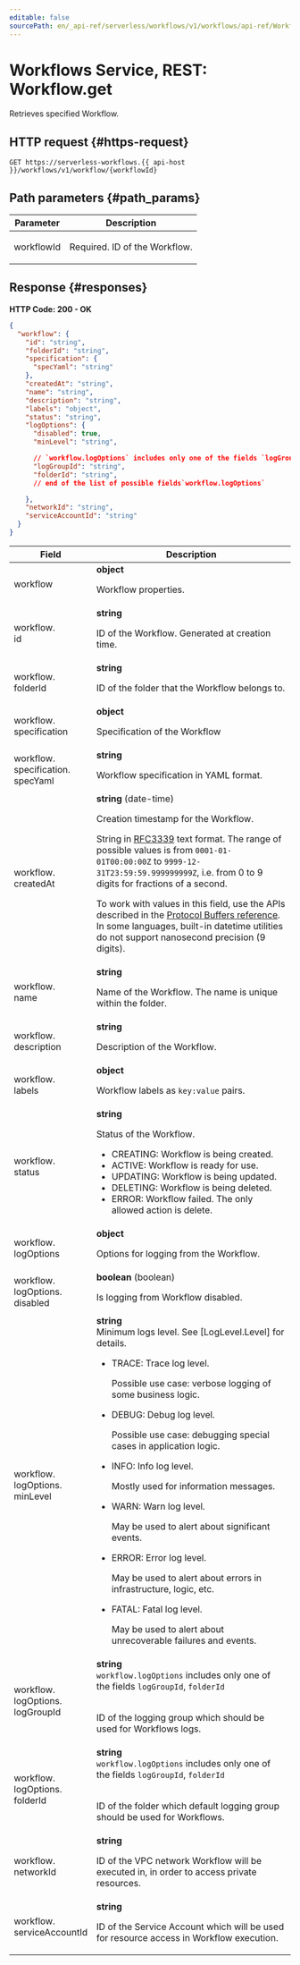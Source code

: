 ```yaml
---
editable: false
sourcePath: en/_api-ref/serverless/workflows/v1/workflows/api-ref/Workflow/get.md
---
```


# Workflows Service, REST: Workflow.get
Retrieves specified Workflow.
 

 
## HTTP request {#https-request}
```
GET https://serverless-workflows.{{ api-host }}/workflows/v1/workflow/{workflowId}
```
 
## Path parameters {#path_params}
 
Parameter | Description
--- | ---
workflowId | <p>Required. ID of the Workflow.</p> 
 
## Response {#responses}
**HTTP Code: 200 - OK**

```json 
{
  "workflow": {
    "id": "string",
    "folderId": "string",
    "specification": {
      "specYaml": "string"
    },
    "createdAt": "string",
    "name": "string",
    "description": "string",
    "labels": "object",
    "status": "string",
    "logOptions": {
      "disabled": true,
      "minLevel": "string",

      // `workflow.logOptions` includes only one of the fields `logGroupId`, `folderId`
      "logGroupId": "string",
      "folderId": "string",
      // end of the list of possible fields`workflow.logOptions`

    },
    "networkId": "string",
    "serviceAccountId": "string"
  }
}
```

 
Field | Description
--- | ---
workflow | **object**<br><p>Workflow properties.</p> 
workflow.<br>id | **string**<br><p>ID of the Workflow. Generated at creation time.</p> 
workflow.<br>folderId | **string**<br><p>ID of the folder that the Workflow belongs to.</p> 
workflow.<br>specification | **object**<br><p>Specification of the Workflow</p> 
workflow.<br>specification.<br>specYaml | **string**<br><p>Workflow specification in YAML format.</p> 
workflow.<br>createdAt | **string** (date-time)<br><p>Creation timestamp for the Workflow.</p> <p>String in <a href="https://www.ietf.org/rfc/rfc3339.txt">RFC3339</a> text format. The range of possible values is from ``0001-01-01T00:00:00Z`` to ``9999-12-31T23:59:59.999999999Z``, i.e. from 0 to 9 digits for fractions of a second.</p> <p>To work with values in this field, use the APIs described in the <a href="https://developers.google.com/protocol-buffers/docs/reference/overview">Protocol Buffers reference</a>. In some languages, built-in datetime utilities do not support nanosecond precision (9 digits).</p> 
workflow.<br>name | **string**<br><p>Name of the Workflow. The name is unique within the folder.</p> 
workflow.<br>description | **string**<br><p>Description of the Workflow.</p> 
workflow.<br>labels | **object**<br><p>Workflow labels as ``key:value`` pairs.</p> 
workflow.<br>status | **string**<br><p>Status of the Workflow.</p> <ul> <li>CREATING: Workflow is being created.</li> <li>ACTIVE: Workflow is ready for use.</li> <li>UPDATING: Workflow is being updated.</li> <li>DELETING: Workflow is being deleted.</li> <li>ERROR: Workflow failed. The only allowed action is delete.</li> </ul> 
workflow.<br>logOptions | **object**<br><p>Options for logging from the Workflow.</p> 
workflow.<br>logOptions.<br>disabled | **boolean** (boolean)<br><p>Is logging from Workflow disabled.</p> 
workflow.<br>logOptions.<br>minLevel | **string**<br>Minimum logs level.  See [LogLevel.Level] for details.<br><ul> <li> <p>TRACE: Trace log level.</p> <p>Possible use case: verbose logging of some business logic.</p> </li> <li> <p>DEBUG: Debug log level.</p> <p>Possible use case: debugging special cases in application logic.</p> </li> <li> <p>INFO: Info log level.</p> <p>Mostly used for information messages.</p> </li> <li> <p>WARN: Warn log level.</p> <p>May be used to alert about significant events.</p> </li> <li> <p>ERROR: Error log level.</p> <p>May be used to alert about errors in infrastructure, logic, etc.</p> </li> <li> <p>FATAL: Fatal log level.</p> <p>May be used to alert about unrecoverable failures and events.</p> </li> </ul> 
workflow.<br>logOptions.<br>logGroupId | **string** <br>`workflow.logOptions` includes only one of the fields `logGroupId`, `folderId`<br><br><p>ID of the logging group which should be used for Workflows logs.</p> 
workflow.<br>logOptions.<br>folderId | **string** <br>`workflow.logOptions` includes only one of the fields `logGroupId`, `folderId`<br><br><p>ID of the folder which default logging group should be used for Workflows.</p> 
workflow.<br>networkId | **string**<br><p>ID of the VPC network Workflow will be executed in, in order to access private resources.</p> 
workflow.<br>serviceAccountId | **string**<br><p>ID of the Service Account which will be used for resource access in Workflow execution.</p> 